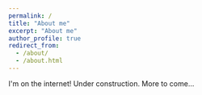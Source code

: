 ```yaml
---
permalink: /
title: "About me"
excerpt: "About me"
author_profile: true
redirect_from: 
  - /about/
  - /about.html
---
```


I'm on the internet!  Under construction.  More to come...

